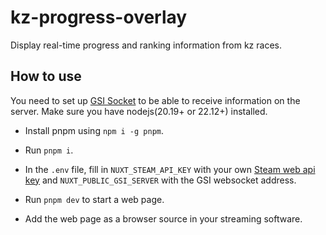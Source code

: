# kz-progress-overlay

Display real-time progress and ranking information from kz races.

## How to use

You need to set up [GSI Socket](https://bitbucket.org/Sikarii/gsisocket/src/master/) to be able to receive information on the server. Make sure you have nodejs(20.19+ or 22.12+) installed.

- Install pnpm using `npm i -g pnpm`.

- Run `pnpm i`.

- In the `.env` file, fill in `NUXT_STEAM_API_KEY` with your own [Steam web api key](https://steamcommunity.com/dev/apikey) and `NUXT_PUBLIC_GSI_SERVER` with the GSI websocket address.

- Run `pnpm dev` to start a web page.

- Add the web page as a browser source in your streaming software.
